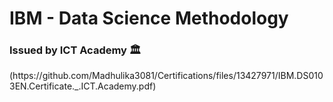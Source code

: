 <html>
  <h1> IBM - Data Science Methodology </h1>
  <h3> Issued by ICT Academy 🏛️ </h3>
</html>
(https://github.com/Madhulika3081/Certifications/files/13427971/IBM.DS0103EN.Certificate._.ICT.Academy.pdf)
